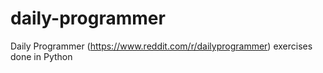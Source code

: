 # daily-programmer
Daily Programmer (https://www.reddit.com/r/dailyprogrammer) exercises done in Python

